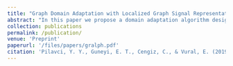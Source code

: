 ```yaml
---
title: "Graph Domain Adaptation with Localized Graph Signal Representations"
abstract: "In this paper we propose a domain adaptation algorithm designed for graph domains. Given a source graph with many labeled nodes and a target graph with few or no labeled nodes, we aim to estimate the target labels by making use of the similarity between the characteristics of the variation of the label functions on the two graphs. Our assumption about the source and the target domains is that the local behaviour of the label function, such as its spread and speed of variation on the graph, bears resemblance between the two graphs. We estimate the unknown target labels by solving an optimization problem where the label information is transferred from the source graph to the target graph based on the prior that the projections of the label functions onto localized graph bases be similar between the source and the target graphs. In order to efficiently capture the local variation of the label functions on the graphs, spectral graph wavelets are used as the graph bases. Experimentation on various data sets shows that the proposed method yields quite satisfactory classification accuracy compared to reference domain adaptation methods."
collection: publications
permalink: /publication/
venue: 'Preprint'
paperurl: '/files/papers/gralph.pdf'
citation: 'Pilavci, Y. Y., Guneyi, E. T., Cengiz, C., & Vural, E. (2019). <b>Graph Domain Adaptation with Localized Graph Signal Representations.</b> <i>Under submission</i>'
---
```

